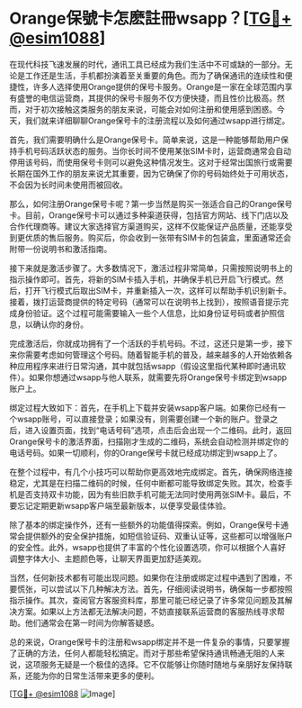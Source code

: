 # Orange保號卡怎麽註冊wsapp？[[TG💪+ @esim1088](https://t.me/s/esim1088)]

在现代科技飞速发展的时代，通讯工具已经成为我们生活中不可或缺的一部分。无论是工作还是生活，手机都扮演着至关重要的角色。而为了确保通讯的连续性和便捷性，许多人选择使用Orange提供的保号卡服务。Orange是一家在全球范围内享有盛誉的电信运营商，其提供的保号卡服务不仅方便快捷，而且性价比极高。然而，对于初次接触这类服务的朋友来说，可能会对如何注册和使用感到困惑。今天，我们就来详细聊聊Orange保号卡的注册流程以及如何通过wsapp进行绑定。

首先，我们需要明确什么是Orange保号卡。简单来说，这是一种能够帮助用户保持手机号码活跃状态的服务。当你长时间不使用某张SIM卡时，运营商通常会自动停用该号码，而使用保号卡则可以避免这种情况发生。这对于经常出国旅行或需要长期在国外工作的朋友来说尤其重要，因为它确保了你的号码始终处于可用状态，不会因为长时间未使用而被回收。

那么，如何注册Orange保号卡呢？第一步当然是购买一张适合自己的Orange保号卡。目前，Orange保号卡可以通过多种渠道获得，包括官方网站、线下门店以及合作代理商等。建议大家选择官方渠道购买，这样不仅能保证产品质量，还能享受到更优质的售后服务。购买后，你会收到一张带有SIM卡的包装盒，里面通常还会附带一份说明书和激活指南。

接下来就是激活步骤了。大多数情况下，激活过程非常简单，只需按照说明书上的指示操作即可。首先，将新的SIM卡插入手机，并确保手机已开启飞行模式。然后，打开飞行模式后取出SIM卡，并重新插入一次，这样可以帮助手机识别新卡。接着，拨打运营商提供的特定号码（通常可以在说明书上找到），按照语音提示完成身份验证。这个过程可能需要输入一些个人信息，比如身份证号码或者护照信息，以确认你的身份。

完成激活后，你就成功拥有了一个活跃的手机号码。不过，这还只是第一步，接下来你需要考虑如何管理这个号码。随着智能手机的普及，越来越多的人开始依赖各种应用程序来进行日常沟通，其中就包括wsapp（假设这里指代某种即时通讯软件）。如果你想通过wsapp与他人联系，就需要先将Orange保号卡绑定到wsapp账户上。

绑定过程大致如下：首先，在手机上下载并安装wsapp客户端。如果你已经有一个wsapp账号，可以直接登录；如果没有，则需要创建一个新的账户。登录之后，进入设置页面，找到“电话号码”选项，点击后会出现一个二维码。此时，返回Orange保号卡的激活界面，扫描刚才生成的二维码，系统会自动检测并绑定你的电话号码。如果一切顺利，你的Orange保号卡就已经成功绑定到wsapp上了。

在整个过程中，有几个小技巧可以帮助你更高效地完成绑定。首先，确保网络连接稳定，尤其是在扫描二维码的时候，任何中断都可能导致绑定失败。其次，检查手机是否支持双卡功能，因为有些旧款手机可能无法同时使用两张SIM卡。最后，不要忘记定期更新wsapp客户端至最新版本，以便享受最佳体验。

除了基本的绑定操作外，还有一些额外的功能值得探索。例如，Orange保号卡通常会提供额外的安全保护措施，如短信验证码、双重认证等，这些都可以增强账户的安全性。此外，wsapp也提供了丰富的个性化设置选项，你可以根据个人喜好调整字体大小、主题颜色等，让聊天界面更加舒适美观。

当然，任何新技术都有可能出现问题。如果你在注册或绑定过程中遇到了困难，不要慌张，可以尝试以下几种解决方法。首先，仔细阅读说明书，确保每一步都按照指示操作。其次，查阅官方客服资料库，那里可能已经记录了许多常见问题及其解决方案。如果以上方法都无法解决问题，不妨直接联系运营商的客服热线寻求帮助。他们通常会在第一时间为你解答疑惑。

总的来说，Orange保号卡的注册和wsapp绑定并不是一件复杂的事情，只要掌握了正确的方法，任何人都能轻松搞定。而对于那些希望保持通讯畅通无阻的人来说，这项服务无疑是一个极佳的选择。它不仅能够让你随时随地与亲朋好友保持联系，还能为你的日常生活带来更多的便利。

[[TG💪+ @esim1088](https://t.me/s/esim1088) ![Image](https://i.postimg.cc/4NQfJmqS/Snipaste-2025-05-13-00-14-12.png)]